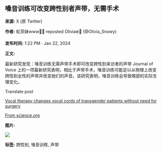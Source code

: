 ## 嗓音训练可改变跨性别者声带，无需手术

**来源:** X (原 Twitter)

**作者:** 紅茶妹www🏳️‍⚧️ reposted Olivia❄️🍧 (@Olivia_Snowy)

**发布时间:** 1:22 PM · Jan 22, 2024

**正文:**

最新研究发现：嗓音训练无需声带手术即可改变跨性别来访者的声带 Journal of Voice 上的一项最新研究表明，相比于声带手术，嗓音训练可能足以从物理上改变跨性别女性的声带并改变她们的声音。该研究表明，嗓音训练会导致喉部的实际生理变化。

Translate post

[Vocal therapy changes vocal cords of transgender patients without need for surgery](https://t.co/269FEQINHq)

[From science.org](https://t.co/269FEQINHq)

**图片:**

![](https://pbs.twimg.com/profile_images/1874818687372517376/2UpAoOll_normal.jpg)

**标签:** 跨性别, 嗓音训练, 声带
